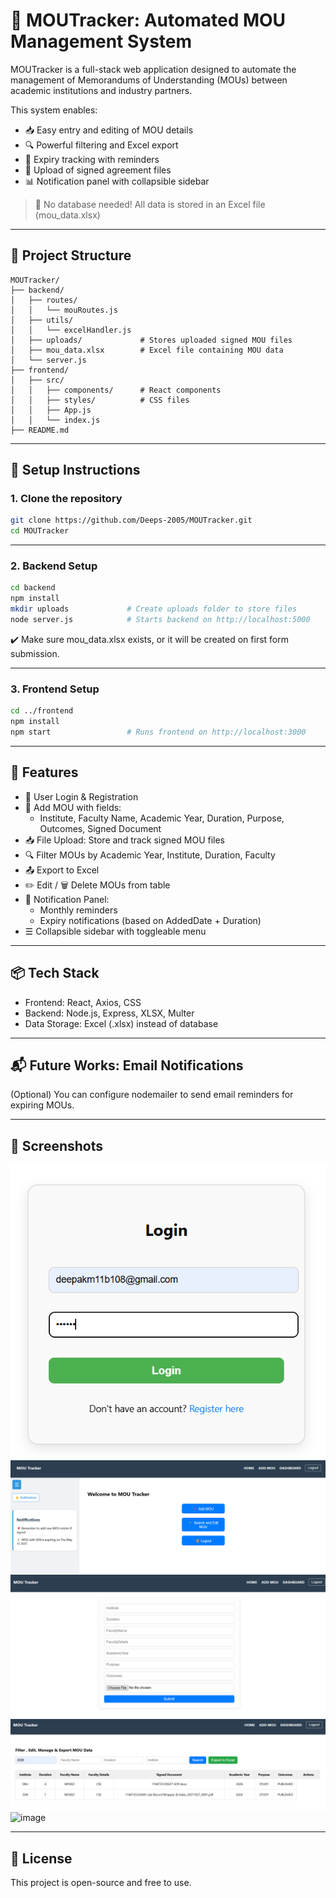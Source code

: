 # 🤝 MOUTracker: Automated MOU Management System

MOUTracker is a full-stack web application designed to automate the management of Memorandums of Understanding (MOUs) between academic institutions and industry partners.

This system enables:
- 📥 Easy entry and editing of MOU details
- 🔍 Powerful filtering and Excel export
- 📅 Expiry tracking with reminders
- 📄 Upload of signed agreement files
- 📊 Notification panel with collapsible sidebar

> 🚫 No database needed! All data is stored in an Excel file (mou_data.xlsx)

---

## 📁 Project Structure

```
MOUTracker/
├── backend/
│   ├── routes/
│   │   └── mouRoutes.js
│   ├── utils/
│   │   └── excelHandler.js
│   ├── uploads/             # Stores uploaded signed MOU files
│   ├── mou_data.xlsx        # Excel file containing MOU data
│   └── server.js
├── frontend/
│   ├── src/
│   │   ├── components/      # React components
│   │   ├── styles/          # CSS files
│   │   ├── App.js
│   │   └── index.js
├── README.md
```

---

## 🚀 Setup Instructions

### 1. Clone the repository

```bash
git clone https://github.com/Deeps-2005/MOUTracker.git
cd MOUTracker
```

---

### 2. Backend Setup

```bash
cd backend
npm install
mkdir uploads             # Create uploads folder to store files
node server.js            # Starts backend on http://localhost:5000
```

✔️ Make sure mou_data.xlsx exists, or it will be created on first form submission.

---

### 3. Frontend Setup

```bash
cd ../frontend
npm install
npm start                 # Runs frontend on http://localhost:3000
```

---

## 🌟 Features

- 🔐 User Login & Registration
- 📄 Add MOU with fields:
  - Institute, Faculty Name, Academic Year, Duration, Purpose, Outcomes, Signed Document
- 📥 File Upload: Store and track signed MOU files
- 🔍 Filter MOUs by Academic Year, Institute, Duration, Faculty
- 📤 Export to Excel
- ✏️ Edit / 🗑 Delete MOUs from table
- 🔔 Notification Panel:
  - Monthly reminders
  - Expiry notifications (based on AddedDate + Duration)
- ☰ Collapsible sidebar with toggleable menu

---

## 📦 Tech Stack

- Frontend: React, Axios, CSS
- Backend: Node.js, Express, XLSX, Multer
- Data Storage: Excel (.xlsx) instead of database

---

## 📬 Future Works: Email Notifications

(Optional) You can configure nodemailer to send email reminders for expiring MOUs.

---

## 📸 Screenshots

![alt text](image.png)
![alt text](image-1.png)
![alt text](image-2.png)
![alt text](image-3.png)
![image](https://github.com/user-attachments/assets/35719285-d766-419c-a5ba-bf65cd1de20b)


---

## 📄 License

This project is open-source and free to use.
